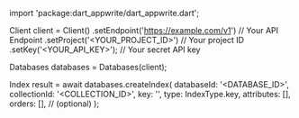 import 'package:dart_appwrite/dart_appwrite.dart';

Client client = Client()
    .setEndpoint('https://example.com/v1') // Your API Endpoint
    .setProject('<YOUR_PROJECT_ID>') // Your project ID
    .setKey('<YOUR_API_KEY>'); // Your secret API key

Databases databases = Databases(client);

Index result = await databases.createIndex(
    databaseId: '<DATABASE_ID>',
    collectionId: '<COLLECTION_ID>',
    key: '',
    type: IndexType.key,
    attributes: [],
    orders: [], // (optional)
);

